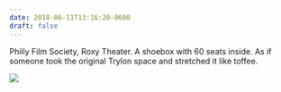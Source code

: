 ```yaml
---
date: 2018-06-11T13:16:20-0600
draft: false
---
```




Philly Film Society, Roxy Theater. A shoebox with 60 seats inside. As if someone took the original Trylon space and stretched it like toffee.

![](/images/2018/928d7abafb.jpg)



